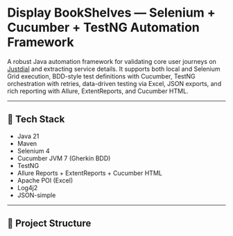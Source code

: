 # Display BookShelves — Selenium + Cucumber + TestNG Automation Framework

A robust Java automation framework for validating core user journeys on [Justdial](https://justdial.com) and extracting service details. It supports both local and Selenium Grid execution, BDD-style test definitions with Cucumber, TestNG orchestration with retries, data-driven testing via Excel, JSON exports, and rich reporting with Allure, ExtentReports, and Cucumber HTML.

---

## 🚀 Tech Stack

- Java 21  
- Maven  
- Selenium 4  
- Cucumber JVM 7 (Gherkin BDD)  
- TestNG  
- Allure Reports + ExtentReports + Cucumber HTML  
- Apache POI (Excel)  
- Log4j2  
- JSON-simple  

---

## 📁 Project Structure

